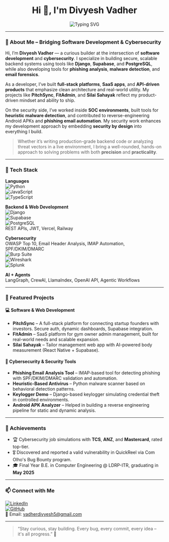 <h1 align="center">Hi 👋, I'm Divyesh Vadher</h1>

<p align="center">
  <img src="https://readme-typing-svg.demolab.com?font=Fira+Code&size=22&pause=1000&center=true&width=435&lines=Software+Developer+%7C+Cybersecurity+Analyst;Secure+Web+Apps+%7C+Malware+Detection;AI-Powered+Projects+%7C+Real-World+Tools;Always+Learning+%7C+Always+Building" alt="Typing SVG" />
</p>

---

### 👋 About Me – Bridging Software Development & Cybersecurity

Hi, I’m **Divyesh Vadher** — a curious builder at the intersection of **software development** and **cybersecurity**. I specialize in building secure, scalable backend systems using tools like **Django**, **Supabase**, and **PostgreSQL**, while also developing tools for **phishing analysis**, **malware detection**, and **email forensics**.

As a developer, I’ve built **full-stack platforms**, **SaaS apps**, and **API-driven products** that emphasize clean architecture and real-world utility. My projects like **PitchSync**, **FitAdmin**, and **Silai Sahayak** reflect my product-driven mindset and ability to ship.

On the security side, I’ve worked inside **SOC environments**, built tools for **heuristic malware detection**, and contributed to reverse-engineering Android APKs and **phishing email automation**. My security work enhances my development approach by embedding **security by design** into everything I build.

> Whether it’s writing production-grade backend code or analyzing threat vectors in a live environment, I bring a well-rounded, hands-on approach to solving problems with both **precision** and **practicality**.

---

### 🧰 Tech Stack

**Languages**  
![Python](https://img.shields.io/badge/-Python-05122A?style=flat&logo=python)  
![JavaScript](https://img.shields.io/badge/-JavaScript-05122A?style=flat&logo=javascript)  
![TypeScript](https://img.shields.io/badge/-TypeScript-05122A?style=flat&logo=typescript)

**Backend & Web Development**  
![Django](https://img.shields.io/badge/-Django-05122A?style=flat&logo=django)  
![Supabase](https://img.shields.io/badge/-Supabase-05122A?style=flat&logo=supabase)  
![PostgreSQL](https://img.shields.io/badge/-PostgreSQL-05122A?style=flat&logo=postgresql)  
REST APIs, JWT, Vercel, Railway

**Cybersecurity**  
OWASP Top 10, Email Header Analysis, IMAP Automation, SPF/DKIM/DMARC  
![Burp Suite](https://img.shields.io/badge/-Burp%20Suite-05122A?style=flat&logo=burpsuite)  
![Wireshark](https://img.shields.io/badge/-Wireshark-05122A?style=flat&logo=wireshark)  
![Splunk](https://img.shields.io/badge/-Splunk-05122A?style=flat&logo=splunk)

**AI + Agents**  
LangGraph, CrewAI, LlamaIndex, OpenAI API, Agentic Workflows

---

### 🚀 Featured Projects

#### 💻 Software & Web Development
- **PitchSync** – A full-stack platform for connecting startup founders with investors. Secure auth, dynamic dashboards, Supabase integration.
- **FitAdmin** – SaaS platform for gym owner admin management, built for real-world needs and scalable expansion.
- **Silai Sahayak** – Tailor management web app with AI-powered body measurement (React Native + Supabase).

#### 🔐 Cybersecurity & Security Tools
- **Phishing Email Analysis Tool** – IMAP-based tool for detecting phishing with SPF/DKIM/DMARC validation and automation.
- **Heuristic-Based Antivirus** – Python malware scanner based on behavioral detection patterns.
- **Keylogger Demo** – Django-based keylogger simulating credential theft in controlled environments.
- **Android APK Analyzer** – Helped in building a reverse engineering pipeline for static and dynamic analysis.

---

### 🏅 Achievements

- 🏆 Cybersecurity job simulations with **TCS**, **ANZ**, and **Mastercard**, rated top-tier.
- 🎖️ Discovered and reported a valid vulnerability in QuickReel via Com Olho's Bug Bounty program.
- 🎓 Final Year B.E. in Computer Engineering @ LDRP-ITR, graduating in **May 2025**

---

### 📫 Connect with Me

[![LinkedIn](https://img.shields.io/badge/-LinkedIn-0072b1?style=flat&logo=linkedin)](https://linkedin.com/in/imdivyeshvadher)  
[![GitHub](https://img.shields.io/badge/-GitHub-181717?style=flat&logo=github)](https://github.com/divyeshvadher)  
📧 Email: vadherdivyesh5@gmail.com

---

> “Stay curious, stay building. Every bug, every commit, every idea – it's all progress.” 🚀
